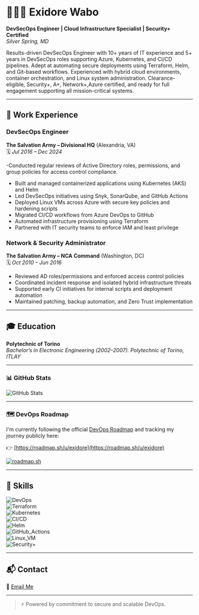 # 👨🏾‍💻 Exidore Wabo
 
**DevSecOps Engineer | Cloud Infrastructure Specialist | Security+ Certified**  
*Silver Spring, MD*
 
Results-driven DevSecOps Engineer with 10+ years of IT experience and 5+ years in DevSecOps roles supporting Azure, Kubernetes, and CI/CD pipelines. Adept at automating secure deployments using Terraform, Helm, and Git-based workflows. Experienced with hybrid cloud environments, container orchestration, and Linux system administration. Clearance-eligible, Security+, A+, Network+,Azure certified, and ready for full engagement supporting all mission-critical systems.
 
---
 
## 💼 Work Experience
 
### **DevSecOps Engineer**  
**The Salvation Army – Divisional HQ** (Alexandria, VA)  
🗓️ *Jul 2016 – Dec 2024*
 
-Conducted regular reviews of Active Directory roles, permissions, and group policies for access control compliance.
- Built and managed containerized applications using Kubernetes (AKS) and Helm
- Led DevSecOps initiatives using Snyk, SonarQube, and GitHub Actions
- Deployed Linux VMs across Azure with secure key policies and hardening scripts
- Migrated CI/CD workflows from Azure DevOps to GitHub
- Automated infrastructure provisioning using Terraform
- Partnered with IT security teams to enforce IAM and least privilege
 
### **Network & Security Administrator**  
**The Salvation Army – NCA Command** (Washington, DC)  
🗓️ *Oct 2010 – Jun 2016*
 
- Reviewed AD roles/permissions and enforced access control policies
- Coordinated incident response and isolated hybrid infrastructure threats
- Supported early CI initiatives for internal scripts and deployment automation
- Maintained patching, backup automation, and Zero Trust implementation
 
---
 
## 🎓 Education
 
**Polytechnic of Torino**  
*Bachelor’s in Electronic Engineering (2002–2007). Polytechnic of Torino, ITLAY*
 
---

### 📊 GitHub Stats
 
![GitHub Stats](https://github-readme-stats.vercel.app/api?username=exidore&show_icons=true&theme=default)
 
---
 
### 🗺️ DevOps Roadmap
 
I'm currently following the official [DevOps Roadmap](https://roadmap.sh/devops) and tracking my journey publicly here:  

👉 [https://roadmap.sh/u/exidore](https://roadmap.sh/u/exidore)
 
[![roadmap.sh](https://roadmap.sh/card/tall/67f1577d2fb824bbb5d83f05?variant=dark)](https://roadmap.sh)

---
 
## 🧠 Skills
 
![DevOps](https://img.shields.io/badge/-DevOps-informational?style=flat)  
![Terraform](https://img.shields.io/badge/-Terraform-informational?style=flat)  
![Kubernetes](https://img.shields.io/badge/-Kubernetes-informational?style=flat)  
![CI/CD](https://img.shields.io/badge/-CI%2FCD_Automation-informational?style=flat)  
![Helm](https://img.shields.io/badge/-Helm-informational?style=flat)  
![GitHub_Actions](https://img.shields.io/badge/-GitHub_Actions-informational?style=flat)  
![Linux_VM](https://img.shields.io/badge/-Linux_VM_Administration-informational?style=flat)  
![Security+](https://img.shields.io/badge/-Security%2B_Certified-informational?style=flat)
 
---
 
## 📬 Contact
 
📧 [Email Me](mailto:exidorewabo@gmail.com)  

 
---
 
> ⚡ Powered by commitment to secure and scalable DevOps.
